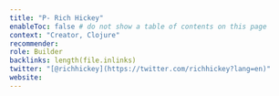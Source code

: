 ```yaml
---
title: "P- Rich Hickey"
enableToc: false # do not show a table of contents on this page
context: "Creator, Clojure"
recommender:
role: Builder
backlinks: length(file.inlinks) 
twitter: "[@richhickey](https://twitter.com/richhickey?lang=en)"
website:
---
```


